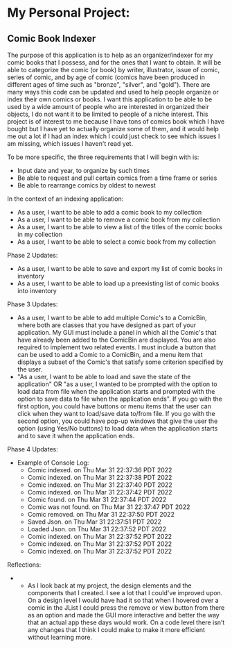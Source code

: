 # My Personal Project:

## Comic Book Indexer

The purpose of this application is to help as an organizer/indexer for my comic books that I possess, and for the ones that I want to obtain. It will be able
to categorize the comic (or book) by writer, illustrator, issue of comic, series of comic, and by age of comic (comics have been produced in different ages of time such as "bronze", "silver", and "gold").
There are many ways this code can be updated and used to help people organize or index their own comics or books. I want this application to be able to be used by a wide amount of people who are interested in organized their objects, I do not want it to be limited to people of a niche interest.
This project is of interest to me because I have tons of comics book which I have bought but I have yet to actually organize some of them, and it would help me out a lot if I had an index which I could just check to see which issues I am missing, which issues I haven't read yet.

To be more specific, the three requirements that I will begin with is:
- Input date and year, to organize by such times
- Be able to request and pull certain comics from a time frame or series
- Be able to rearrange comics by oldest to newest

In the context of an indexing application:
- As a user, I want to be able to add a comic book to my collection
- As a user, I want to be able to remove a comic book from my collection
- As a user, I want to be able to view a list of the titles of the comic books in my collection
- As a user, I want to be able to select a comic book from my collection

Phase 2 Updates:
- As a user, I want to be able to save and export my list of comic books in inventory
- As a user, I want to be able to load up a preexisting list of comic books into inventory

Phase 3 Updates:
- As a user, I want to be able to add multiple Comic's to a ComicBin, where both are classes that you have designed as part of your application. My GUI must include a panel in which all the Comic's that have already been added to the ComicBin are displayed.  You are also required to implement two related events. I must include a button  that can be used to add a Comic to a ComicBin, and a menu item that displays a subset of the Comic's that satisfy some criterion specified by the user. 
- "As a user, I want to be able to load and save the state of the application" OR "as a user, I wanted to be prompted with the option to load data from file when the application starts and prompted with the option to save data to file when the application ends".  If you go with the first option, you could have buttons or menu items that the user can click when they want to load/save data to/from file.  If you go with the second option, you could have pop-up windows that give the user the option (using Yes/No buttons) to load data when the application starts and to save it when the application ends.

Phase 4 Updates:
- Example of Console Log:
  - Comic indexed. on Thu Mar 31 22:37:36 PDT 2022
  - Comic indexed. on Thu Mar 31 22:37:38 PDT 2022
  - Comic indexed. on Thu Mar 31 22:37:40 PDT 2022
  - Comic indexed. on Thu Mar 31 22:37:42 PDT 2022
  - Comic found. on Thu Mar 31 22:37:44 PDT 2022
  - Comic was not found. on Thu Mar 31 22:37:47 PDT 2022
  - Comic removed. on Thu Mar 31 22:37:50 PDT 2022
  - Saved Json. on Thu Mar 31 22:37:51 PDT 2022
  - Loaded Json. on Thu Mar 31 22:37:52 PDT 2022
  - Comic indexed. on Thu Mar 31 22:37:52 PDT 2022
  - Comic indexed. on Thu Mar 31 22:37:52 PDT 2022
  - Comic indexed. on Thu Mar 31 22:37:52 PDT 2022

Reflections:
  - * As I look back at my project, the design elements and the components that I created. I see a lot that I could've improved upon. On a design level I would have had it so that when I hovered over a comic in the JList I could press the remove or view button from there as an option and made the GUI more interactive and better the way that an actual app these days would work. On a code level there isn’t any changes that I think I could make to make it more efficient without learning more.
